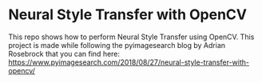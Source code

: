 # Neural Style Transfer with OpenCV

This repo shows how to perform Neural Style Transfer using OpenCV. This project is made while following the pyimagesearch blog by Adrian Rosebrock that you can find here: https://www.pyimagesearch.com/2018/08/27/neural-style-transfer-with-opencv/


